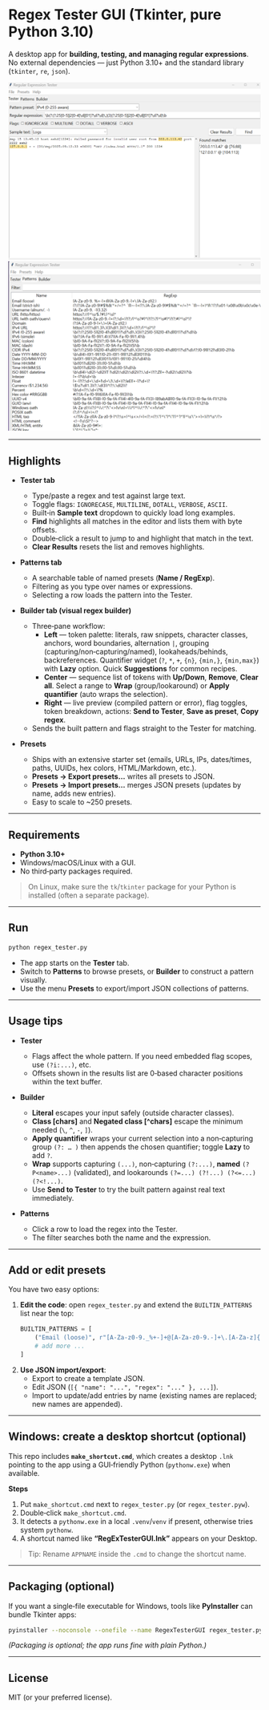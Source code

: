 # Regex Tester GUI (Tkinter, pure Python 3.10)

A desktop app for **building, testing, and managing regular expressions**.  
No external dependencies — just Python 3.10+ and the standard library (`tkinter`, `re`, `json`).

![Regex Tester](assets/screenshots/Scr893.png)
![Regex Tester Patterns](assets/screenshots/Scr894.png)

---

## Highlights

- **Tester tab**
  - Type/paste a regex and test against large text.
  - Toggle flags: `IGNORECASE`, `MULTILINE`, `DOTALL`, `VERBOSE`, `ASCII`.
  - Built‑in **Sample text** dropdown to quickly load long examples.
  - **Find** highlights all matches in the editor and lists them with byte offsets.
  - Double‑click a result to jump to and highlight that match in the text.
  - **Clear Results** resets the list and removes highlights.

- **Patterns tab**
  - A searchable table of named presets (**Name / RegExp**).
  - Filtering as you type over names or expressions.
  - Selecting a row loads the pattern into the Tester.

- **Builder tab (visual regex builder)**
  - Three‑pane workflow:
    - **Left** — token palette: literals, raw snippets, character classes, anchors, word boundaries,
      alternation `|`, grouping (capturing/non‑capturing/named), lookaheads/behinds, backreferences.
      Quantifier widget (`?`, `*`, `+`, `{n}`, `{min,}`, `{min,max}`) with **Lazy** option.
      Quick **Suggestions** for common recipes.
    - **Center** — sequence list of tokens with **Up/Down**, **Remove**, **Clear all**.
      Select a range to **Wrap** (group/lookaround) or **Apply quantifier** (auto wraps the selection).
    - **Right** — live preview (compiled pattern or error), flag toggles, token breakdown,
      actions: **Send to Tester**, **Save as preset**, **Copy regex**.
  - Sends the built pattern and flags straight to the Tester for matching.

- **Presets**
  - Ships with an extensive starter set (emails, URLs, IPs, dates/times, paths, UUIDs, hex colors, HTML/Markdown, etc.).
  - **Presets → Export presets…** writes all presets to JSON.
  - **Presets → Import presets…** merges JSON presets (updates by name, adds new entries).
  - Easy to scale to ~250 presets.

---

## Requirements

- **Python 3.10+**
- Windows/macOS/Linux with a GUI.
- No third‑party packages required.

> On Linux, make sure the `tk`/`tkinter` package for your Python is installed (often a separate package).

---

## Run

```bash
python regex_tester.py
```

- The app starts on the **Tester** tab.
- Switch to **Patterns** to browse presets, or **Builder** to construct a pattern visually.
- Use the menu **Presets** to export/import JSON collections of patterns.

---

## Usage tips

- **Tester**
  - Flags affect the whole pattern. If you need embedded flag scopes, use `(?i:...)`, etc.
  - Offsets shown in the results list are 0‑based character positions within the text buffer.

- **Builder**
  - **Literal** escapes your input safely (outside character classes).
  - **Class [chars]** and **Negated class [^chars]** escape the minimum needed (`\`, `^`, `-`, `]`).
  - **Apply quantifier** wraps your current selection into a non‑capturing group `(?: … )` then appends the chosen quantifier; toggle **Lazy** to add `?`.
  - **Wrap** supports capturing `(...)`, non‑capturing `(?:...)`, **named** `(?P<name>...)` (validated), and lookarounds `(?=...) (?!...) (?<=...) (?<!...)`.
  - Use **Send to Tester** to try the built pattern against real text immediately.

- **Patterns**
  - Click a row to load the regex into the Tester.
  - The filter searches both the name and the expression.

---

## Add or edit presets

You have two easy options:

1. **Edit the code**: open `regex_tester.py` and extend the `BUILTIN_PATTERNS` list near the top:
   ```python
   BUILTIN_PATTERNS = [
       ("Email (loose)", r"[A-Za-z0-9._%+-]+@[A-Za-z0-9.-]+\.[A-Za-z]{2,}"),
       # add more ...
   ]
   ```
2. **Use JSON import/export**:
   - Export to create a template JSON.
   - Edit JSON (`[{ "name": "...", "regex": "..." }, ...]`).
   - Import to update/add entries by name (existing names are replaced; new names are appended).

---

## Windows: create a desktop shortcut (optional)

This repo includes **`make_shortcut.cmd`**, which creates a desktop `.lnk` pointing to the app using a GUI‑friendly Python (`pythonw.exe`) when available.

**Steps**  
1. Put `make_shortcut.cmd` next to `regex_tester.py` (or `regex_tester.pyw`).  
2. Double‑click `make_shortcut.cmd`.  
3. It detects a `pythonw.exe` in a local `.venv`/`venv` if present, otherwise tries system `pythonw`.  
4. A shortcut named like **“RegExTesterGUI.lnk”** appears on your Desktop.

> Tip: Rename `APPNAME` inside the `.cmd` to change the shortcut name. 

---

## Packaging (optional)

If you want a single‑file executable for Windows, tools like **PyInstaller** can bundle Tkinter apps:
```bash
pyinstaller --noconsole --onefile --name RegexTesterGUI regex_tester.py
```
*(Packaging is optional; the app runs fine with plain Python.)*

---

## License

MIT (or your preferred license).


